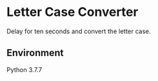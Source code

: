 # Letter Case Converter
Delay for ten seconds and convert the letter case.

## Environment
Python 3.7.7